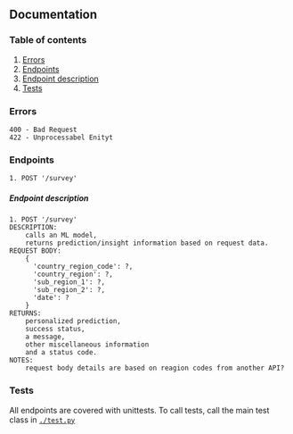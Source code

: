 ## Documentation

### Table of contents
1. [Errors](#errors)
2. [Endpoints](#endpoints)
3. [Endpoint description](#endpoint-description)
4. [Tests](#tests)

### Errors
```
400 - Bad Request
422 - Unprocessabel Enityt 
```

### Endpoints
```
1. POST '/survey'
```

##### Endpoint description

```
1. POST '/survey'
DESCRIPTION: 
    calls an ML model,
    returns prediction/insight information based on request data.
REQUEST BODY: 
    {
      'country_region_code': ?,
      'country_region': ?,
      'sub_region_1': ?,
      'sub_region_2': ?,
      'date': ?
    }
RETURNS: 
    personalized prediction, 
    success status, 
    a message, 
    other miscellaneous information
    and a status code.
NOTES:
    request body details are based on reagion codes from another API?
```

### Tests
All endpoints are covered with unittests. To call tests, call the main test class
in [`./test.py`](./test.py)